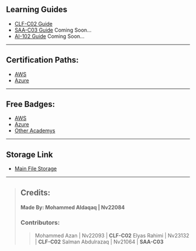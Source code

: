 
## Learning Guides

- [CLF-C02 Guide](CLF-C02.md) 
- [SAA-C03 Guide](SAA-C03.md) Coming Soon...
- [AI-102 Guide](AI-102.md) Coming Soon...

---

## Certification Paths:

- [AWS](aws.md)
- [Azure](azure.md)

---
## Free Badges:

- [AWS](AWS-Badges.md)
- [Azure](https://learn.microsoft.com/en-us/training/)
- [Other Academys](Others.md)

---
## **Storage Link**

- [Main File Storage](https://nasservocational-my.sharepoint.com/:f:/g/personal/nv22084_nvtc_edu_bh/Eko3HjU0c7VCnrV0jyiIpOgBJ8UJtWtNm-oyhhr5fWAqhg?e=jLPwgp)
---

> ## **Credits:**
> 
> #### **Made By:** Mohammed Aldaqaq | Nv22084
> 
> ### Contributors:
> 
>> Mohammed Azan | Nv22093 | **CLF-C02**
>> Elyas Rahimi | Nv23132 | **CLF-C02**
>> Salman Abdulrazaq | Nv21064 | **SAA-C03**
